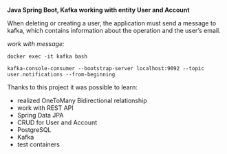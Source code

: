 **Java Spring Boot, Kafka working with entity User and Account**

When deleting or creating a user, the application must send a message to kafka,
which contains information about the operation and the user’s email.

*work with message:*

``docker exec -it kafka bash``

``kafka-console-consumer --bootstrap-server localhost:9092 --topic user.notifications --from-beginning``


Thanks to this project it was possible to learn:

- realized OneToMany Bidirectional relationship
- work with REST API
- Spring Data JPA
- CRUD for User and Account
- PostgreSQL
- Kafka
- test containers




